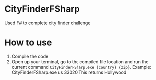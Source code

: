 # CityFinderFSharp
Used F# to complete city finder challenge
# How to use
1) Compile the code
2) Open up your terminal, go to the compiled file location and run the current command 
`CityFinderFSharp.exe {country} {zip}`.
Example:
CityFinderFSharp.exe us 33020
This returns Hollywood
